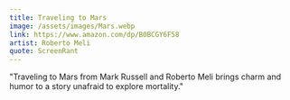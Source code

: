 ```yaml
---
title: Traveling to Mars
image: /assets/images/Mars.webp
link: https://www.amazon.com/dp/B0BCGY6F58
artist: Roberto Meli
quote: ScreenRant
---
```


"Traveling to Mars from Mark Russell and Roberto Meli brings charm and humor to a story unafraid to explore mortality."